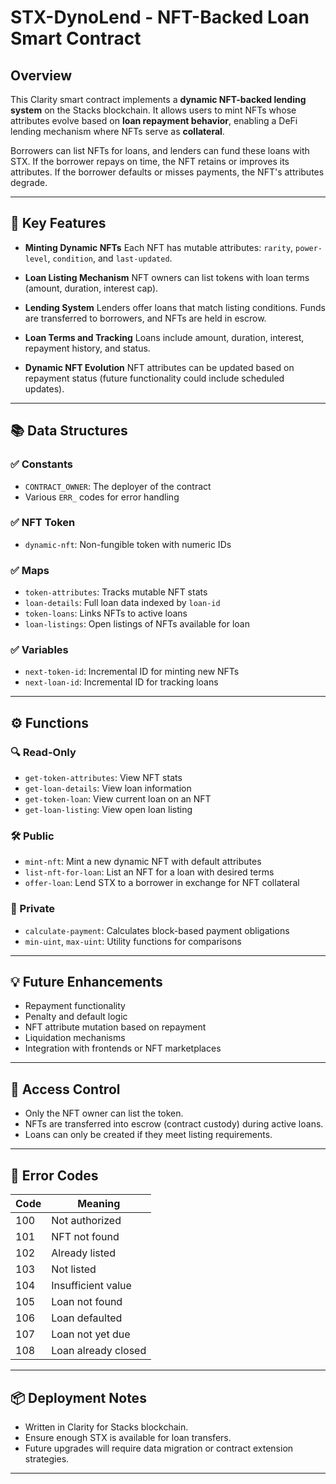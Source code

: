 
#  STX-DynoLend - NFT-Backed Loan Smart Contract

## Overview

This Clarity smart contract implements a **dynamic NFT-backed lending system** on the Stacks blockchain. It allows users to mint NFTs whose attributes evolve based on **loan repayment behavior**, enabling a DeFi lending mechanism where NFTs serve as **collateral**.

Borrowers can list NFTs for loans, and lenders can fund these loans with STX. If the borrower repays on time, the NFT retains or improves its attributes. If the borrower defaults or misses payments, the NFT's attributes degrade.

---

## 🧠 Key Features

* **Minting Dynamic NFTs**
  Each NFT has mutable attributes: `rarity`, `power-level`, `condition`, and `last-updated`.

* **Loan Listing Mechanism**
  NFT owners can list tokens with loan terms (amount, duration, interest cap).

* **Lending System**
  Lenders offer loans that match listing conditions. Funds are transferred to borrowers, and NFTs are held in escrow.

* **Loan Terms and Tracking**
  Loans include amount, duration, interest, repayment history, and status.

* **Dynamic NFT Evolution**
  NFT attributes can be updated based on repayment status (future functionality could include scheduled updates).

---

## 📚 Data Structures

### ✅ Constants

* `CONTRACT_OWNER`: The deployer of the contract
* Various `ERR_` codes for error handling

### ✅ NFT Token

* `dynamic-nft`: Non-fungible token with numeric IDs

### ✅ Maps

* `token-attributes`: Tracks mutable NFT stats
* `loan-details`: Full loan data indexed by `loan-id`
* `token-loans`: Links NFTs to active loans
* `loan-listings`: Open listings of NFTs available for loan

### ✅ Variables

* `next-token-id`: Incremental ID for minting new NFTs
* `next-loan-id`: Incremental ID for tracking loans

---

## ⚙️ Functions

### 🔍 Read-Only

* `get-token-attributes`: View NFT stats
* `get-loan-details`: View loan information
* `get-token-loan`: View current loan on an NFT
* `get-loan-listing`: View open loan listing

### 🛠 Public

* `mint-nft`: Mint a new dynamic NFT with default attributes
* `list-nft-for-loan`: List an NFT for a loan with desired terms
* `offer-loan`: Lend STX to a borrower in exchange for NFT collateral

### 🧮 Private

* `calculate-payment`: Calculates block-based payment obligations
* `min-uint`, `max-uint`: Utility functions for comparisons

---

## 💡 Future Enhancements

* Repayment functionality
* Penalty and default logic
* NFT attribute mutation based on repayment
* Liquidation mechanisms
* Integration with frontends or NFT marketplaces

---

## 🔐 Access Control

* Only the NFT owner can list the token.
* NFTs are transferred into escrow (contract custody) during active loans.
* Loans can only be created if they meet listing requirements.

---

## 💬 Error Codes

| Code | Meaning             |
| ---- | ------------------- |
| 100  | Not authorized      |
| 101  | NFT not found       |
| 102  | Already listed      |
| 103  | Not listed          |
| 104  | Insufficient value  |
| 105  | Loan not found      |
| 106  | Loan defaulted      |
| 107  | Loan not yet due    |
| 108  | Loan already closed |

---

## 📦 Deployment Notes

* Written in Clarity for Stacks blockchain.
* Ensure enough STX is available for loan transfers.
* Future upgrades will require data migration or contract extension strategies.

---
